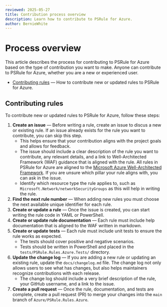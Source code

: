 ```yaml
---
reviewed: 2025-05-27
title: Contribution process overview
description: Learn how to contribute to PSRule for Azure.
author: BernieWhite
---
```


# Process overview

This article describes the process for contributing to PSRule for Azure based on the type of contribution you want to make.
Anyone can contribute to PSRule for Azure, whether you are a new or experienced user.

- [Contributing rules](#contributing-rules) &mdash; How to contribute new or updated rules to PSRule for Azure.

## Contributing rules

To contribute new or updated rules to PSRule for Azure, follow these steps:

1. **Create an issue** &mdash; Before writing a rule, create an issue to discus a new or existing rule.
   If an issue already exists for the rule you want to contribute, you can skip this step.
   - This helps ensure that your contribution aligns with the project goals and allows for feedback.
   - The issue should include a clear description of the rule you want to contribute, any relevant details,
     and a link to Well-Architected Framework (WAF) guidance that is aligned with the rule.
     All rules in PSRule for Azure are aligned to the [Microsoft Azure Well-Architected Framework][1].
     If you are unsure which pillar your rule aligns with, you can ask in the issue.
   - Identify which resource type the rule applies to, such as `Microsoft.Network/networkSecurityGroups` as
     this will help in writing the rule.
2. **Find the next rule number** &mdash; When adding new rules you must choose the next available unique identifier for each rule.
3. **Create or update a rule** &mdash; Once the issue is created, you can start writing the rule code in YAML or PowerShell.
4. **Create or update rule documentation** &mdash; Each rule must include help documentation that is aligned to the WAF written in markdown.
5. **Create or update tests** &mdash; Each rule must include unit tests to ensure the rule works as expected.
   - The tests should cover positive and negative scenarios.
   - Tests should be written in PowerShell and placed in the `tests/PSRule.Rules.Azure.Tests/` directory.
6. **Update the change log** &mdash; If you are adding a new rule or updating an existing rule, update the `docs/changelog.md` file.
   The change log not only allows users to see what has changes, but also helps maintainers recognize contributions with each release.
   - The change log should include a very brief description of the rule, your GitHub username, and a link to the issue.
7. **Create a pull request** &mdash; Once the rule, documentation, and tests are complete, create a pull request (PR) to merge your changes into the `main` branch of `Azure/PSRule.Rules.Azure`.

  [1]: https://learn.microsoft.com/azure/well-architected/pillars
